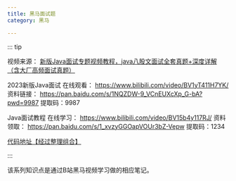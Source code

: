 ```yaml
---
title: 黑马面试题
category: 黑马

---
```


::: tip

视频来源：
[新版Java面试专题视频教程，java八股文面试全套真题+深度详解（含大厂高频面试真题）](https://www.bilibili.com/video/BV1yT411H7YK/?vd_source=7138dfc78c49f602f8d3ed8cfbf0513d)

2023新版Java面试
在线观看：
https://www.bilibili.com/video/BV1yT411H7YK/
资料链接：
https://pan.baidu.com/s/1NQZDW-9_VCnEUXcXp_G-bA?pwd=9987
提取码：9987

Java面试教程
在线学习：
https://www.bilibili.com/video/BV15b4y117RJ/
资料领取：
https://pan.baidu.com/s/1_xvzyGGOapVOUr3bZ-Vepw
提取码：1234


[代码地址【经过整理组合】](https://gitee.com/cuckoocry/heima-demo)


:::

该系列知识点是通过B站黑马视频学习做的相应笔记。